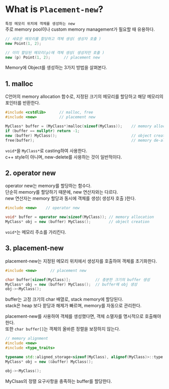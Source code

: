 # What is `Placement-new`?
`특정 메모리 위치에 객체를 생성하는 new`   
주로 memory pool이나 custom memory management가 필요할 때 유용하다.   
```cpp
// 새로운 메모리를 할당하고 객체 생성( 생성자 호출 )
new Point(1, 2);

// 이미 할당된 메모리(p)에 객체 생성( 생성자만 호출 )
new (p) Point(1, 2);      // placement new
```

Memory에 Object를 생성하는 3가지 방법을 살펴본다.   

## 1. malloc
C언어의 memory allocation 함수로, 지정된 크기의 메모리를 할당하고 해당 메모리의 포인터를 반환한다.   

```cpp
#include <cstdlib>      // malloc, free
#include <new>          // placement new

MyClass* buffer = (MyClass*)malloc(sizeof(MyClass));    // memory allocation
if (buffer == nullptr) return -1;
new (buffer) MyClass();                                 // object creation
free(buffer);                                           // memory de-allocation
```

`void*`을 `MyClass*`로 casting하여 사용한다.   
c++ style이 아니며, new-delete를 사용하는 것이 일반적이다.   

## 2. operator new
operator new는 memory를 할당하는 함수다.   
단순히 memory를 할당하기 때문에, new 연산자와는 다르다.   
new 연산자는 memory 할당과 동시에 객체를 생성( 생성자 호출 )한다.   

```cpp
#include <new>    // operator new

void* buffer = operator new(sizeof(MyClass)); // memory allocation
MyClass* obj = new (buffer) MyClass();        // object creation
```

`void*`는 메모리 주소를 가리킨다.   

## 3. placement-new
placement-new는 지정된 메모리 위치에서 생성자를 호출하여 객체를 초기화한다.   

```cpp
#include <new>      // placement new

char buffer[sizeof(MyClass)];           // 충분한 크기의 buffer 생성
MyClass* obj = new (buffer) MyClass();  // buffer에 obj 생성
obj->~MyClass();
```

buffer는 고정 크기의 char 배열로, stack memory에 할당된다.   
stack은 heap 보다 핟당과 해제가 빠르며, memory를 자동으로 관리한다.   

placement-new를 사용하여 객체를 생성했다면, 객체 소멸자를 명시적으로 호출해야 한다.   
또한 `char buffer[]`는 객체의 올바른 정렬을 보장하지 않는다.   

```cpp
// memory alignment
#include <new>
#include <type_traits>

typename std::aligned_storage<sizeof(MyClass), alignof(MyClass)>::type buffer;
MyClass* obj = new (&buffer) MyClass();

obj->~MyClass();
```

MyClsas의 정렬 요구사항을 충족하는 buffer를 할당한다.   